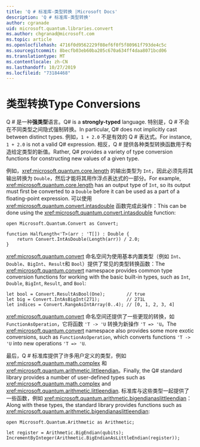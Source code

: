 ```yaml
---
title: 'Q # 标准库-类型转换 |Microsoft Docs'
description: 'Q # 标准库-类型转换'
author: cgranade
uid: microsoft.quantum.libraries.convert
ms.author: chgranad@microsoft.com
ms.topic: article
ms.openlocfilehash: 4716f0d9562229f08ef6f0f5f80961f793de4c5c
ms.sourcegitcommit: 8becfb03eb60ba205c670a634ff4daa8071bcd06
ms.translationtype: MT
ms.contentlocale: zh-CN
ms.lasthandoff: 10/27/2019
ms.locfileid: "73184468"
---
```

# <a name="type-conversions"></a><span data-ttu-id="a8235-103">类型转换</span><span class="sxs-lookup"><span data-stu-id="a8235-103">Type Conversions</span></span> #

<span data-ttu-id="a8235-104">Q # 是一种**强类型**语言。</span><span class="sxs-lookup"><span data-stu-id="a8235-104">Q# is a **strongly-typed** language.</span></span>
<span data-ttu-id="a8235-105">特别是，Q # 不会在不同类型之间隐式强制转换。</span><span class="sxs-lookup"><span data-stu-id="a8235-105">In particular, Q# does not implicitly cast between distinct types.</span></span> <span data-ttu-id="a8235-106">例如，`1 + 2.0` 不是有效的 Q # 表达式。</span><span class="sxs-lookup"><span data-stu-id="a8235-106">For instance, `1 + 2.0` is not a valid Q# expression.</span></span>
<span data-ttu-id="a8235-107">相反，Q # 提供各种类型转换函数用于构造给定类型的新值。</span><span class="sxs-lookup"><span data-stu-id="a8235-107">Rather, Q# provides a variety of type conversion functions for constructing new values of a given type.</span></span>

<span data-ttu-id="a8235-108">例如，<xref:microsoft.quantum.core.length> 的输出类型为 `Int`，因此必须先将其输出转换为 `Double`，然后才能将其用作浮点表达式的一部分。</span><span class="sxs-lookup"><span data-stu-id="a8235-108">For example, <xref:microsoft.quantum.core.length> has an output type of `Int`, so its output must first be converted to a `Double` before it can be used as a part of a floating-point expression.</span></span>
<span data-ttu-id="a8235-109">可以使用 <xref:microsoft.quantum.convert.intasdouble> 函数完成此操作：</span><span class="sxs-lookup"><span data-stu-id="a8235-109">This can be done using the <xref:microsoft.quantum.convert.intasdouble> function:</span></span>

```qsharp
open Microsoft.Quantum.Convert as Convert;

function HalfLength<'T>(arr : 'T[]) : Double {
    return Convert.IntAsDouble(Length(arr)) / 2.0;
}
```

<span data-ttu-id="a8235-110"><xref:microsoft.quantum.convert> 命名空间为使用基本内置类型（例如 `Int`、`Double`、`BigInt`、`Result`和 `Bool`）提供了常见的类型转换函数：</span><span class="sxs-lookup"><span data-stu-id="a8235-110">The <xref:microsoft.quantum.convert> namespace provides common type conversion functions for working with the basic built-in types, such as `Int`, `Double`, `BigInt`, `Result`, and `Bool`:</span></span>

```qsharp
let bool = Convert.ResultAsBool(One);        // true
let big = Convert.IntAsBigInt(271);          // 271L
let indices = Convert.RangeAsIntArray(0..4); // [0, 1, 2, 3, 4]
```

<span data-ttu-id="a8235-111"><xref:microsoft.quantum.convert> 命名空间还提供了一些更现的转换，如 `FunctionAsOperation`，它将函数 `'T -> 'U` 转换为新操作 `'T => 'U`。</span><span class="sxs-lookup"><span data-stu-id="a8235-111">The <xref:microsoft.quantum.convert> namespace also provides some more exotic conversions, such as `FunctionAsOperation`, which converts functions `'T -> 'U` into new operations `'T => 'U`.</span></span>

<span data-ttu-id="a8235-112">最后，Q # 标准库提供了许多用户定义的类型，例如 <xref:microsoft.quantum.math.complex> 和 <xref:microsoft.quantum.arithmetic.littleendian>。</span><span class="sxs-lookup"><span data-stu-id="a8235-112">Finally, the Q# standard library provides a number of user-defined types such as <xref:microsoft.quantum.math.complex> and <xref:microsoft.quantum.arithmetic.littleendian>.</span></span>
<span data-ttu-id="a8235-113">标准库与这些类型一起提供了一些函数，例如 <xref:microsoft.quantum.arithmetic.bigendianaslittleendian>：</span><span class="sxs-lookup"><span data-stu-id="a8235-113">Along with these types, the standard library provides functions such as <xref:microsoft.quantum.arithmetic.bigendianaslittleendian>:</span></span>

```Q#
open Microsoft.Quantum.Arithmetic as Arithmetic;

let register = Arithmetic.BigEndian(qubits);
IncrementByInteger(Arithmetic.BigEndianAsLittleEndian(register));
```
